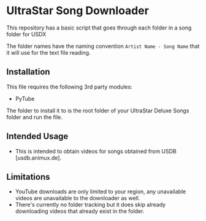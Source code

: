 # UltraStar Song Downloader

This repository has a basic script that goes through each folder in a song folder for USDX

The folder names have the naming convention `Artist Name - Song Name` that it will use for the text file reading.

## Installation

This file requires the following 3rd party modules:

- PyTube

The folder to install it to is the root folder of your UltraStar Deluxe Songs folder and run the file.

## Intended Usage

- This is intended to obtain videos for songs obtained from USDB [usdb.animux.de].

## Limitations

- YouTube downloads are only limited to your region, any unavailable videos are unavailable to the downloader as well.
- There's currently no folder tracking but it does skip already downloading videos that already exist in the folder.
